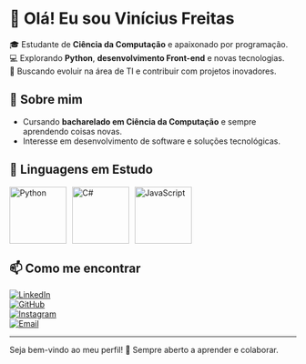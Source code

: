 # 👋 Olá! Eu sou Vinícius Freitas

🎓 Estudante de **Ciência da Computação** e apaixonado por programação.  
💻 Explorando **Python**, **desenvolvimento Front-end** e novas tecnologias.  
🚀 Buscando evoluir na área de TI e contribuir com projetos inovadores.  

## 🌟 Sobre mim  
- Cursando **bacharelado em Ciência da Computação** e sempre aprendendo coisas novas.  
- Interesse em desenvolvimento de software e soluções tecnológicas.  

## 🚀 Linguagens em Estudo

<div style="display: flex; align-items: center;">
  <img src="https://upload.wikimedia.org/wikipedia/commons/c/c3/Python-logo-notext.svg" alt="Python" width="100" style="margin-right: 10px;">
  <img src="https://upload.wikimedia.org/wikipedia/commons/4/4f/Csharp_Logo.png" alt="C#" width="100" style="margin-right: 10px;">
  <img src="https://upload.wikimedia.org/wikipedia/commons/6/6a/JavaScript-logo.png" alt="JavaScript" width="100">
</div>

## 📫 Como me encontrar  
[![LinkedIn](https://img.shields.io/badge/LinkedIn-0077B5?style=for-the-badge&logo=linkedin&logoColor=white)](https://www.linkedin.com/in/vinícius-teodoro-de-freitas)  
[![GitHub](https://img.shields.io/badge/GitHub-181717?style=for-the-badge&logo=github&logoColor=white)](https://github.com/freitasvinii)  
[![Instagram](https://img.shields.io/badge/Instagram-E4405F?style=for-the-badge&logo=instagram&logoColor=white)](https://www.instagram.com/freitasvinii)  
[![Email](https://img.shields.io/badge/Email-D14836?style=for-the-badge&logo=gmail&logoColor=white)](mailto:teodorodefreitasvinicius@gmail.com)

---

Seja bem-vindo ao meu perfil! 🚀 Sempre aberto a aprender e colaborar.

